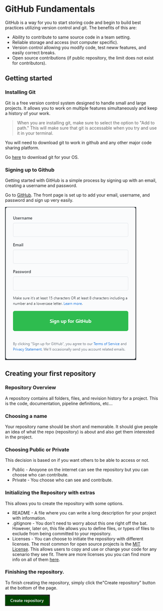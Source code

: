 # GitHub Fundamentals

GitHub is a way for you to start storing code and begin to build best practices utilizing version control and git. The benefits of this are:

  - Ability to contribute to same source code in a team setting.
  - Reliable storage and access (not computer specific).
  - Version control allowing you modify code, test neww features, and easily correct breaks.
  - Open source contributions (if public repository, the limit does not exist for contributors).

## Getting started

### Installing Git

Git is a free version control system designed to handle small and large projects. It allows you to work on multiple features simultaneously and keep a history of your work.

> When you are installing git, make sure to select the option to "Add to path." This will make sure that git is accessable when you try and use it in your terminal.

You will need to download git to work in github and any other major code sharing platform.

Go [here](https://git-scm.com/downloads) to download git for your OS.

### Signing up to Github

Getting started with GitHub is a simple process by signing up with an email, creating a username and password.

Go to [GitHub](https://github.com/). The front page is set up to add your email, username, and password and sign up very easily.

![GitHubSignUp](/Github/Images/GitHubSignup.png)

## Creating your first repository

### Repository Overview

A repository contains all folders, files, and revision history for a project. This is the code, documentation, pipeline definitions, etc...

### Choosing a name

Your repository name should be short and memorable. It should give people an idea of what the repo (repository) is about and also get them interested in the project.

### Choosing Public or Private

This decision is based on if you want others to be able to access or not.

  - Public - Anoyone on the internet can see the repository but you can choose who can contribute.
  - Private - You choose who can see and contribute.

### Initializing the Repository with extras

This allows you to create the repository with some options.

  - README - A file where you can write a long description for your project with information.
  - .gitignore - You don't need to worry about this one right off the bat. However, later on, this file allows you to define files, or types of files to exclude from being committed to your repository.
  - Licenses - You can choose to initiate the repository with different licenses. The most common for open source projects is the [MIT License](https://mit-license.org/). This allows users to copy and use or change your code for any scenario they see fit. There are more licenses you you can find more info on all of them [here](https://docs.github.com/en/free-pro-team@latest/github/creating-cloning-and-archiving-repositories/licensing-a-repository).

### Finishing the repository.

To finish creating the repository, simply click the"Create repository" button at the bottom of the page.

![Create Repository Button](/Github/Images/CreateRepositoryButton.png)